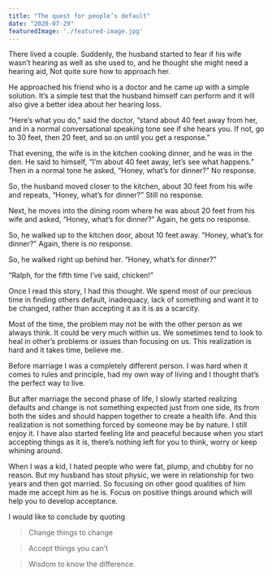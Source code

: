 ```yaml
---
title: "The quest for people’s default"
date: "2020-07-29"
featuredImage: './featured-image.jpg'
---
```


There lived a couple. Suddenly, the husband started to fear if his wife wasn’t hearing as well as she used to, and he thought she might need a hearing aid, Not quite sure how to approach her.

He approached his friend who is a doctor and he came up with a simple solution. It’s a simple test that the husband himself can perform and it will also give a better idea about her hearing loss. 

“Here’s what you do,” said the doctor, “stand about 40 feet away from her, and in a normal conversational speaking tone see if she hears you. If not, go to 30 feet, then 20 feet, and so on until you get a response.”

That evening, the wife is in the kitchen cooking dinner, and he was in the den. He said to himself, “I’m about 40 feet away, let’s see what happens.” Then in a normal tone he asked, “Honey, what’s for dinner?” No response.

So, the husband moved closer to the kitchen, about 30 feet from his wife and repeats, “Honey, what’s for dinner?” Still no response.

Next, he moves into the dining room where he was about 20 feet from his wife and asked, “Honey, what’s for dinner?” Again, he gets no response.

So, he walked up to the kitchen door, about 10 feet away. “Honey, what’s for dinner?” Again, there is no response.

So, he walked right up behind her. “Honey, what’s for dinner?” 

“Ralph, for the fifth time I’ve said, chicken!”

Once I read this story, I had this thought. We spend most of our precious time in finding others default, inadequacy, lack of something and want it to be changed, rather than accepting it as it is as a scarcity.

Most of the time, the problem may not be with the other person as we always think. It could be very much within us. We sometimes tend to look to heal in other’s problems or issues than focusing on us. This realization is hard and it takes time, believe me. 

Before marriage I was a completely different person. I was hard when it comes to rules and principle, had my own way of living and I thought that’s the perfect way to live. 

But after marriage the second phase of life, I slowly started realizing defaults and change is not something expected just from one side, its from both the sides and should happen together to create a health life. And this realization is not something forced by someone may be by nature. I still enjoy it. I have also started feeling lite and peaceful because when you start accepting things as it is, there’s nothing left for you to think, worry or keep whining around. 

When I was a kid, I hated people who were fat, plump, and chubby for no reason. But my husband has stout physic, we were in relationship for two years and then got married. So focusing on other good qualities of him made me accept him as he is. Focus on positive things around which will help you to develop acceptance.

I would like to conclude by quoting

>Change things to change

>Accept things you can’t

>Wisdom to know the difference.


